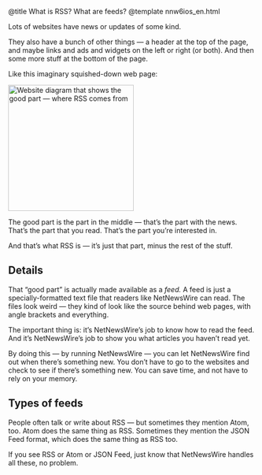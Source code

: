 @title What is RSS? What are feeds?
@template nnw6ios_en.html

Lots of websites have news or updates of some kind.

They also have a bunch of other things — a header at the top of the page, and maybe links and ads and widgets on the left or right (or both). And then some more stuff at the bottom of the page.

Like this imaginary squished-down web page:

<img src="../../../images/websitediagram.png" width="255" height="256" alt="Website diagram that shows the good part — where RSS comes from" />

The good part is the part in the middle — that’s the part with the news. That’s the part that you read. That’s the part you’re interested in.

And that’s what RSS is — it’s just that part, minus the rest of the stuff.

Details
-------

That “good part” is actually made available as a *feed.* A feed is just a specially-formatted text file that readers like NetNewsWire can read. The files look weird — they kind of look like the source behind web pages, with angle brackets and everything.

The important thing is: it’s NetNewsWire’s job to know how to read the feed. And it’s NetNewsWire’s job to show you what articles you haven’t read yet.

By doing this — by running NetNewsWire — you can let NetNewsWire find out when there’s something new. You don’t have to go to the websites and check to see if there’s something new. You can save time, and not have to rely on your memory.

Types of feeds
--------------

People often talk or write about RSS — but sometimes they mention Atom, too. Atom does the same thing as RSS. Sometimes they mention the JSON Feed format, which does the same thing as RSS too.

If you see RSS or Atom or JSON Feed, just know that NetNewsWire handles all these, no problem.